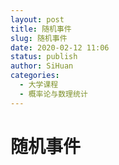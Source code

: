 ```yaml
---
layout: post
title: 随机事件
slug: 随机事件
date: 2020-02-12 11:06
status: publish
author: SiHuan
categories: 
  - 大学课程
  - 概率论与数理统计
---
```


# 随机事件
